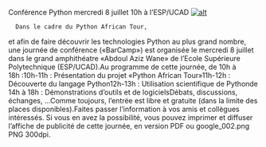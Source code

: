 
 Conférence Python mercredi 8 juillet 10h à l’ESP/UCAD
[![alt](https://raw.github.com/Dakarlug/site-datas/master/datas/reddit.png "")](https://raw.github.com/Dakarlug/site-datas/master/datas/affiche-barcamp.pdf)
    
      Dans le cadre du Python African Tour,
et afin de faire découvrir les technologies Python au plus grand
nombre, une journée de conférence («BarCamp») est organisée le mercredi
8 juillet dans le grand amphithéatre «Abdoul Aziz Wane» de l’Ecole
Supérieure Polytechnique (ESP/UCAD).Au programme de cette journée, de 10h à 18h :10h-11h : Présentation du projet «Python African Tour»11h-12h : Découverte du langage Python12h-13h : Utilisation scientifique de Pythonde 14h à 18h : Démonstrations d’outils et de logicielsDébats, discussions, échanges, …Comme toujours, l’entrée est libre et gratuite (dans la limite des places disponibles).Faites passer l’information à vos amis et collègues intéressés. Si
vous en avez la possibilité, vous pouvez imprimer et diffuser l’affiche
de publicité de cette journée, en version PDF ou google_002.png PNG 300dpi.
    
    
    



    



    



    



    



    



 
    
     